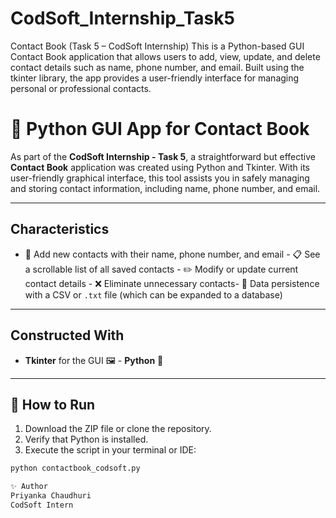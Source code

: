 # CodSoft_Internship_Task5
Contact Book (Task 5 – CodSoft Internship) This is a Python-based GUI Contact Book application that allows users to add, view, update, and delete contact details such as name, phone number, and email. Built using the tkinter library, the app provides a user-friendly interface for managing personal or professional contacts.

# 📒 Python GUI App for Contact Book

As part of the **CodSoft Internship - Task 5**, a straightforward but effective **Contact Book** application was created using Python and Tkinter. With its user-friendly graphical interface, this tool assists you in safely managing and storing contact information, including name, phone number, and email.


---

## Characteristics

- 🧾 Add new contacts with their name, phone number, and email - 📋 See a scrollable list of all saved contacts - ✏️ Modify or update current contact details - ❌ Eliminate unnecessary contacts- 💾 Data persistence with a CSV or `.txt` file (which can be expanded to a database)

---

## Constructed With

- **Tkinter** for the GUI 🖼 - **Python** 🐍

---



## 🚀 How to Run

1. Download the ZIP file or clone the repository.
2. Verify that Python is installed.
3. Execute the script in your terminal or IDE:

```bash
python contactbook_codsoft.py

✨ Author
Priyanka Chaudhuri
CodSoft Intern
